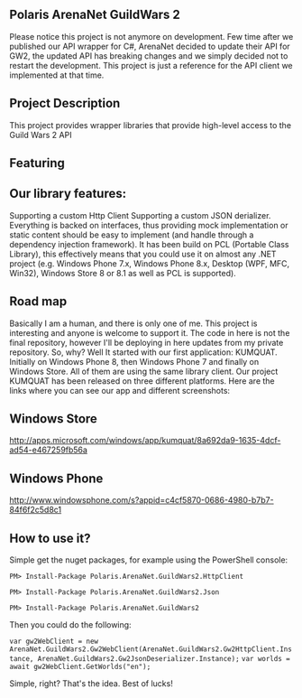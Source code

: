 ## Polaris ArenaNet GuildWars 2
Please notice this project is not anymore on development. Few time after we published our API wrapper for C#, ArenaNet decided to update their API for GW2, the updated API has breaking changes and we simply decided not to restart the development. 
This project is just a reference for the API client we implemented at that time.

## Project Description
This project provides wrapper libraries that provide high-level access to the Guild Wars 2 API

## Featuring

## Our library features:
Supporting a custom Http Client
Supporting a custom JSON derializer.
Everything is backed on interfaces, thus providing mock implementation or static content should be easy to implement (and handle through a dependency injection framework).
It has been build on PCL (Portable Class Library), this effectively means that you could use it on almost any .NET project (e.g. Windows Phone 7.x, Windows Phone 8.x, Desktop (WPF, MFC, Win32), Windows Store 8 or 8.1 as well as PCL is supported).

## Road map
Basically I am a human, and there is only one of me. This project is interesting and anyone is welcome to support it. The code in here is not the final repository, however I'll be deploying in here updates from my private repository. 
So, why?
Well It started with our first application: KUMQUAT. Initially on Windows Phone 8, then Windows Phone 7 and finally on Windows Store. All of them are using the same library client. Our project KUMQUAT has been released on three different platforms. 
Here are the links where you can see our app and different screenshots:

## Windows Store
http://apps.microsoft.com/windows/app/kumquat/8a692da9-1635-4dcf-ad54-e467259fb56a

## Windows Phone
http://www.windowsphone.com/s?appid=c4cf5870-0686-4980-b7b7-84f6f2c5d8c1

## How to use it?

Simple get the nuget packages, for example using the PowerShell console:

`PM> Install-Package Polaris.ArenaNet.GuildWars2.HttpClient`

`PM> Install-Package Polaris.ArenaNet.GuildWars2.Json`

`PM> Install-Package Polaris.ArenaNet.GuildWars2`

Then you could do the following:

`var gw2WebClient = new ArenaNet.GuildWars2.Gw2WebClient(ArenaNet.GuildWars2.Gw2HttpClient.Instance, ArenaNet.GuildWars2.Gw2JsonDeserializer.Instance);`
`var worlds = await gw2WebClient.GetWorlds("en");`


Simple, right? That's the idea.
Best of lucks!
